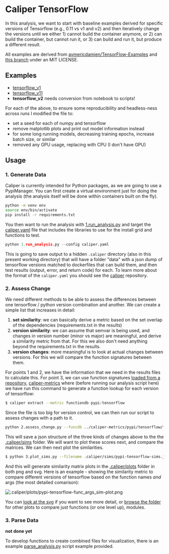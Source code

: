# Caliper TensorFlow

In this analysis, we want to start with baseline examples derived for specific
versions of Tensorflow (e.g., 0.11 vs v1 and v2) and then iteratively change
the versions until we either 1) cannot build the container anymore, or 2)
can build the container, but cannot run it, or 3) can build and run it,
but produce a different result.

All examples are derived from [aymericdamien/TensorFlow-Examples](https://github.com/aymericdamien/TensorFlow-Examples)
and [this branch](https://github.com/aymericdamien/TensorFlow-Examples/tree/0.11) under an MIT LICENSE.

## Examples

 - [tensorflow_v1](tensorflow_v1)
 - [tensorflow_v11](tensorflow_v0.11)
 - **tensorflow_v2** needs conversion from notebook to scripts!

For each of the above, to ensure some reproducibility and headless-ness across runs I modified the file to:

 - set a seed for each of numpy and tensorflow
 - remove matplotlib plots and print out model information instead
 - for some long running models, decreasing training epochs, increase batch size, or similar
 - removed any GPU usage, replacing with CPU (I don't have GPU)

## Usage

### 1. Generate Data

Caliper is currently intended for Python packages, as we are going to use a PypiManager.
You can first create a virtual environment just for doing the analysis (the analysis
itself will be done within containers built on the fly).

```bash
python -m venv env
source env/bin/activate
pip install -r requirements.txt
```

You then want to run the analysis with [1.run_analysis.py](run_analysis.py) and target
the [caliper.yaml](caliper.yaml) file that includes the libraries to use for the
install grid and functions to test.

```python
python 1.run_analysis.py --config caliper.yaml
```

This is going to save output to a hidden `.caliper` directory (also in this present
working directory) that will have a folder "data" with a json dump of tensorflow versions matched to dockerfiles
that can build them, and then test results (output, error, and return code) for each.
To learn more about the format of the `caliper.yaml` you should see the [caliper](https://github.com/vsoch/caliper)
repository.


### 2. Assess Change

We need different methods to be able to assess the differences between one tensorflow / python
version combination and another. We can create a simple list that increases in detail:

1. **set similarity**: we can basically derive a metric based on the set overlap of the dependencies (requirements.txt in the results)
2. **version similarity**: we can assume that semvar is being used, and changes in version number (minor vs major) are meaningful, and derive a similarity metric from that. For this we also don't need anything beyond the requirements.txt in the results.
3. **version changes**: more meaningful is to look at actual changes between versions. For this we will compare the function signatures between them.

For points 1 and 2, we have the information that we need in the results files to calculate this. For point 3, we
can use function signatures [loaded from a repository](https://caliper-python.readthedocs.io/en/latest/getting_started/user-guide.html#extraction-from-repository),
[caliper-metrics](https://github.com/vsoch/caliper-metrics) where (before running our analysis script here) we have run this command to generate a function lookup for each version of tensorflow:

```bash
$ caliper extract --metric functiondb pypi:tensorflow
```

Since the file is too big for version control, we can then run our script to assess changes with
a path to it.

```bash
python 2.assess_change.py --funcdb ../caliper-metrics/pypi/tensorflow/functiondb/functiondb-results.zip
```

This will save a json structure of the three kinds of changes above to the
the [.caliper/sims](.caliper/sims) folder. We will want to plot these scores next,
and compare the matrices. We can then next plot the similarities.

```bash
$ python 3.plot_sims.py --filename .caliper/sims/pypi-tensorflow-sims.json
```

And this will generate similarity matrix plots in the [.caliper/plots](.caliper/plots)
folder in both png and svg. Here is an example - showing the similarity metric to compare different versions
of tensorflow based on the function names *and* args (the most detailed comarison):


![.caliper/plots/pypi-tensorflow-func_args_sim-plot.png](.caliper/plots/pypi-tensorflow-func_args_sim-plot.png)

You can [look at the svg](.caliper/plots/pypi-tensorflow-func_args_sim-plot.svg) if you want to see more detail,
or [browse the folder](.caliper/plots/) for other plots to compare just functions (or one level up), modules.


### 3. Parse Data

**not done yet**

To develop functions to create combined files for visualization, there is an example
[parse_analysis.py](parse_analysis.py) script example provided.
